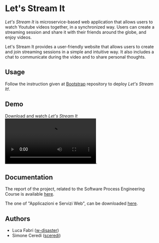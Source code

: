# Let's Stream It

*Let's Stream It* is microservice-based web application that allows users to watch Youtube videos together, in a synchronized way.
Users can create a streaming session and share it with their friends around the globe, and enjoy videos.

Let's Stream It provides a user-friendly website that allows users to create and join streaming sessions in a simple and intuitive way.
It also includes a chat to communicate during the video and to share personal thoughts.


## Usage

Follow the instruction given at [Bootstrap](https://github.com/LetsStreamIt/bootstrap) repository to deploy *Let's Stream It!*.

## Demo

Download and watch *Let's Stream It* ![Demo](./demo.mp4).

## Documentation

The report of the project, related to the Software Process Engineering Course is available [here](https://letsstreamit.github.io/documentation/).

The one of "Applicazioni e Servizi Web", can be downloaded [here](./letsstreamit_report.pdf).

## Authors

- Luca Fabri ([w-disaster](https://github.com/w-disaster))
- Simone Ceredi ([sceredi](https://github.com/sceredi))
